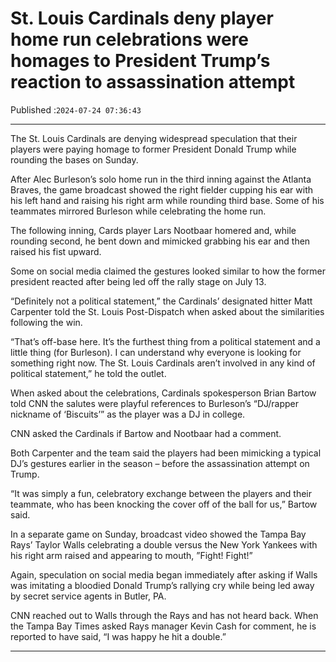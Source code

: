 # St. Louis Cardinals deny player home run celebrations were homages to President Trump’s reaction to assassination attempt

Published :`2024-07-24 07:36:43`

---

The St. Louis Cardinals are denying widespread speculation that their players were paying homage to former President Donald Trump while rounding the bases on Sunday.

After Alec Burleson’s solo home run in the third inning against the Atlanta Braves, the game broadcast showed the right fielder cupping his ear with his left hand and raising his right arm while rounding third base. Some of his teammates mirrored Burleson while celebrating the home run.

The following inning, Cards player Lars Nootbaar homered and, while rounding second, he bent down and mimicked grabbing his ear and then raised his fist upward.

Some on social media claimed the gestures looked similar to how the former president reacted after being led off the rally stage on July 13.

“Definitely not a political statement,” the Cardinals’ designated hitter Matt Carpenter told the St. Louis Post-Dispatch when asked about the similarities following the win.

“That’s off-base here. It’s the furthest thing from a political statement and a little thing (for Burleson). I can understand why everyone is looking for something right now. The St. Louis Cardinals aren’t involved in any kind of political statement,” he told the outlet.

When asked about the celebrations, Cardinals spokesperson Brian Bartow told CNN the salutes were playful references to Burleson’s “DJ/rapper nickname of ‘Biscuits’” as the player was a DJ in college.

CNN asked the Cardinals if Bartow and Nootbaar had a comment.

Both Carpenter and the team said the players had been mimicking a typical DJ’s gestures earlier in the season – before the assassination attempt on Trump.

“It was simply a fun, celebratory exchange between the players and their teammate, who has been knocking the cover off of the ball for us,” Bartow said.

In a separate game on Sunday, broadcast video showed the Tampa Bay Rays’ Taylor Walls celebrating a double versus the New York Yankees with his right arm raised and appearing to mouth, ”Fight! Fight!”

Again, speculation on social media began immediately after asking if Walls was imitating a bloodied Donald Trump’s rallying cry while being led away by secret service agents in Butler, PA.

CNN reached out to Walls through the Rays and has not heard back. When the Tampa Bay Times asked Rays manager Kevin Cash for comment, he is reported to have said, “I was happy he hit a double.”

---


